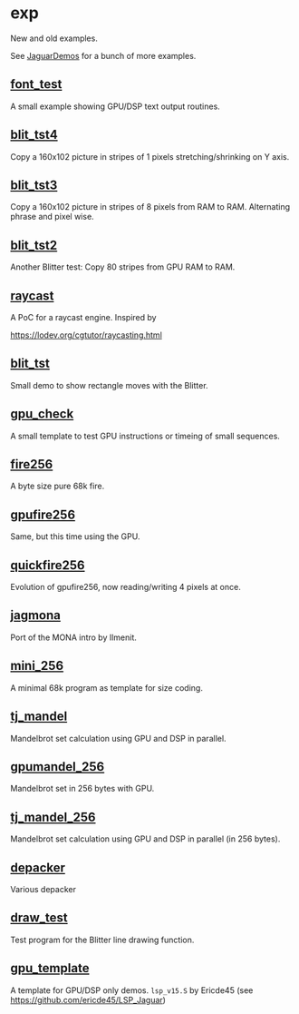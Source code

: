 # exp

New and old examples.

See [JaguarDemos](https://github.com/42Bastian/JaguarDemos) for a bunch of more examples.

## [font_test](font_test)

A small example showing GPU/DSP text output routines.

## [blit_tst4](blit_tst4)

Copy a 160x102 picture in stripes of 1 pixels stretching/shrinking on Y axis.

## [blit_tst3](blit_tst3)

Copy a 160x102 picture in stripes of 8 pixels from RAM to RAM.
Alternating phrase and pixel wise.

## [blit_tst2](blit_tst2)

Another Blitter test: Copy 80 stripes from GPU RAM to RAM.

## [raycast](raycast)

A PoC for a raycast engine. Inspired by

https://lodev.org/cgtutor/raycasting.html

## [blit_tst](blit_tst)

Small demo to show rectangle moves with the Blitter.

## [gpu_check](gpu_check)

A small template to test GPU instructions or timeing of small sequences.

## [fire256](fire256)

A byte size pure 68k fire.

## [gpufire256](gpufire256)

Same, but this time using the GPU.

## [quickfire256](quickfire256)

Evolution of gpufire256, now reading/writing 4 pixels at once.

## [jagmona](jagmona)

Port of the MONA intro by Ilmenit.

## [mini_256](mini_256)

A minimal 68k program as template for size coding.

## [tj_mandel](tj_mandel)

Mandelbrot set calculation using GPU and DSP in parallel.

## [gpumandel_256](gpumandel_256)

Mandelbrot set in 256 bytes with GPU.

## [tj_mandel_256](tj_mandel_256)

Mandelbrot set calculation using GPU and DSP in parallel (in 256 bytes).

## [depacker](depacker)

Various depacker

## [draw_test](draw_test)

Test program for the Blitter line drawing function.

## [gpu_template](gpu_template)

A template for GPU/DSP only demos.
`lsp_v15.S` by Ericde45 (see https://github.com/ericde45/LSP_Jaguar)
